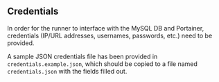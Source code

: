 ## Credentials

In order for the runner to interface with the MySQL DB and Portainer, credentials (IP/URL addresses, usernames, passwords, etc.) need to be provided.

A sample JSON credentials file has been provided in ``credentials.example.json``, which should be copied to a file named ``credentials.json`` with the fields filled out.